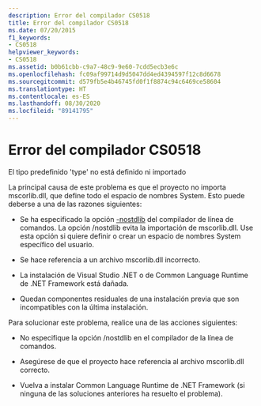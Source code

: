 ```yaml
---
description: Error del compilador CS0518
title: Error del compilador CS0518
ms.date: 07/20/2015
f1_keywords:
- CS0518
helpviewer_keywords:
- CS0518
ms.assetid: b0b61cbb-c9a7-48c9-9e60-7cdd5ecb3e6c
ms.openlocfilehash: fc09af99714d9d5047dd4ed4394597f12c8d6678
ms.sourcegitcommit: d579fb5e4b46745fd0f1f8874c94c6469ce58604
ms.translationtype: HT
ms.contentlocale: es-ES
ms.lasthandoff: 08/30/2020
ms.locfileid: "89141795"
---
```

# <a name="compiler-error-cs0518"></a>Error del compilador CS0518
El tipo predefinido 'type' no está definido ni importado  
  
 La principal causa de este problema es que el proyecto no importa mscorlib.dll, que define todo el espacio de nombres System. Esto puede deberse a una de las razones siguientes:  
  
- Se ha especificado la opción [-nostdlib](../compiler-options/nostdlib-compiler-option.md) del compilador de línea de comandos. La opción /nostdlib evita la importación de mscorlib.dll. Use esta opción si quiere definir o crear un espacio de nombres System específico del usuario.  
  
- Se hace referencia a un archivo mscorlib.dll incorrecto.  
  
- La instalación de Visual Studio .NET o de Common Language Runtime de .NET Framework está dañada.  
  
- Quedan componentes residuales de una instalación previa que son incompatibles con la última instalación.  
  
 Para solucionar este problema, realice una de las acciones siguientes:  
  
- No especifique la opción /nostdlib en el compilador de la línea de comandos.  
  
- Asegúrese de que el proyecto hace referencia al archivo mscorlib.dll correcto.  
  
- Vuelva a instalar Common Language Runtime de .NET Framework (si ninguna de las soluciones anteriores ha resuelto el problema).
